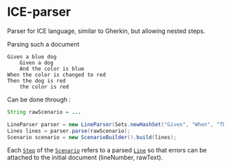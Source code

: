 # ICE-parser

Parser for ICE language, similar to Gherkin, but allowing nested steps.

Parsing such a document
```
Given a blue dog
    Given a dog
    And the color is blue
When the color is changed to red
Then the dog is red
    the color is red
```

Can be done through :

```java
String rawScenario = ...

LineParser parser = new LineParser(Sets.newHashSet("Given", "When", "Then", "And"));
Lines lines = parser.parse(rawScenario);
Scenario scenario = new ScenarioBuilder().build(lines);
```

Each [`Step`](src/main/java/com/github/ledoyen/Step.java) of the [`Scenario`](src/main/java/com/github/ledoyen/Step.java) refers to a parsed [`Line`](src/main/java/com/github/ledoyen/Lines.java) so that errors can be attached to the initial document (lineNumber, rawText).
  